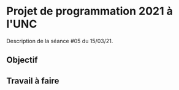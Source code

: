 Projet de programmation 2021 à l'UNC
====================================

Description de la séance #05 du 15/03/21.

Objectif
--------

Travail à faire
---------------
